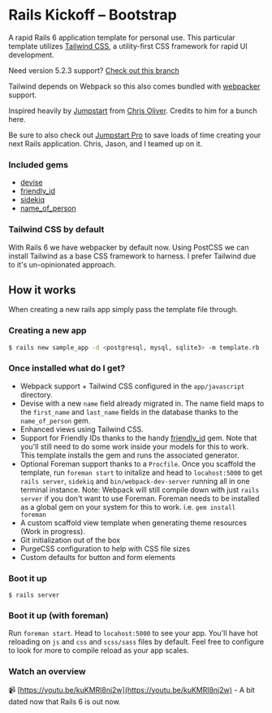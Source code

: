 # Rails Kickoff – Bootstrap
A rapid Rails 6 application template for personal use. This particular template utilizes [Tailwind CSS](https://tailwindcss.com/), a utility-first CSS framework for rapid UI development.

Need version 5.2.3 support? [Check out this branch](https://github.com/justalever/kickoff_tailwind/tree/rails5-2)

Tailwind depends on Webpack so this also comes bundled with [webpacker](https://github.com/rails/webpacker) support.

Inspired heavily by [Jumpstart](https://github.com/excid3/jumpstart) from [Chris Oliver](https://twitter.com/excid3/). Credits to him for a bunch here.

Be sure to also check out [Jumpstart Pro](https://jumpstartrails.com) to save loads of time creating your next Rails application. Chris, Jason, and I teamed up on it.

### Included gems

- [devise](https://github.com/plataformatec/devise)
- [friendly_id](https://github.com/norman/friendly_id)
- [sidekiq](https://github.com/mperham/sidekiq)
- [name_of_person](https://github.com/basecamp/name_of_person)

### Tailwind CSS by default
With Rails 6 we have webpacker by default now. Using PostCSS we can install Tailwind as a base CSS framework to harness. I prefer Tailwind due to it's un-opinionated approach.

## How it works

When creating a new rails app simply pass the template file through.

### Creating a new app

```bash
$ rails new sample_app -d <postgresql, mysql, sqlite3> -m template.rb
```

### Once installed what do I get?

- Webpack support + Tailwind CSS configured in the `app/javascript` directory.
- Devise with a new `name` field already migrated in. The name field maps to the `first_name` and `last_name` fields in the database thanks to the `name_of_person` gem. 
- Enhanced views using Tailwind CSS.
- Support for Friendly IDs thanks to the handy [friendly_id](https://github.com/norman/friendly_id) gem. Note that you'll still need to do some work inside your models for this to work. This template installs the gem and runs the associated generator.
- Optional Foreman support thanks to a `Procfile`. Once you scaffold the template, run `foreman start` to initalize and head to `locahost:5000` to get `rails server`, `sidekiq` and `bin/webpack-dev-server` running all in one terminal instance. Note: Webpack will still compile down with just `rails server` if you don't want to use Foreman. Foreman needs to be installed as a global gem on your system for this to work. i.e. `gem install foreman`
- A custom scaffold view template when generating theme resources (Work in progress).
- Git initialization out of the box
- PurgeCSS configuration to help with CSS file sizes 
- Custom defaults for button and form elements

### Boot it up

`$ rails server`

### Boot it up (with foreman)
Run `foreman start`. Head to `locahost:5000` to see your app. You'll have hot reloading on `js` and `css` and `scss/sass` files by default. Feel free to configure to look for more to compile reload as your app scales.


### Watch an overview

 📹 [https://youtu.be/kuKMRl8nj2w](https://youtu.be/kuKMRl8nj2w) - A bit dated now that Rails 6 is out now.

